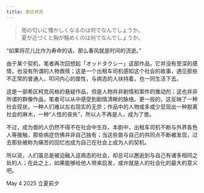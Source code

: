 ```yaml
---
title: 希区柯克
---
```


> 雨の匂いに懐かしくなるのは何でなんでしょうか。<br>
> 夏が近づくと胸が騒めくのは何でなんでしょうか。

“如果将花儿比作为寿命的话，那么春风就是时间的流逝。”

由于某个契机，笔者再次回想起「オッドタクシー」这部作品，它并没有至深的感情，也没有所谓的人物救赎；这是一个出租车司机感知这个社会的故事，遇见那些不正常的普通人，叩问内心的兽性，与病态的人扶持着，也一同生活下去。

这是一部希区柯克风格的悬疑作品，但是人物并非剧情和案件的推动剂；这也并非所谓的群像作品，笔者可以从中感受到剧情清晰的脉络。更一般的，这反映了一种社会现状，一种人们难以左右现实的无奈；作品中的人物或多或少显现出一种脱离社会的麻木，一种“人性的丧失”，所以人不再是人，成为了兽。

不过，成为兽的人仍然不得不在社会中生存。本剧中，出租车司机不断与外界各色人等接触，那些病症仿佛并非自己独有；当这些兽与自己的共同点不断被发现，过去那些被称为痛苦的回忆也成为自己在社会上成为人的契机。

所以说，人们虽总是被迫融入这病态的社会，却总可以邂逅到与自己有诸多相同之处的人；在此之上，如果能够给他人带来启发，或许就是人的社会化的最大的意义吧。

May 4 2025 立夏前夕